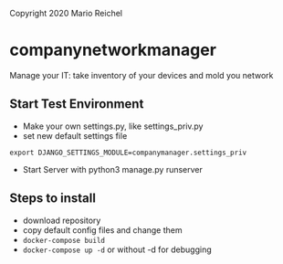Copyright 2020 Mario Reichel

# companynetworkmanager
Manage your IT: take inventory of your devices and mold you network

## Start Test Environment

* Make your own settings.py, like settings_priv.py
* set new default settings file

`export DJANGO_SETTINGS_MODULE=companymanager.settings_priv`
* Start Server with python3 manage.py runserver

## Steps to install
* download repository
* copy default config files and change them
* `docker-compose build`
* `docker-compose up -d`
    or without -d for debugging
